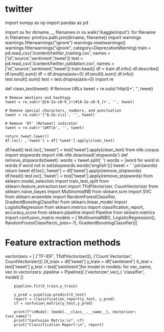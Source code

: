 # twitter

import numpy as np 
import pandas as pd

import os
for dirname, _, filenames in os.walk('/kaggle/input'):
    for filename in filenames:
        print(os.path.join(dirname, filename))
        import warnings
warnings.filterwarnings("ignore")
warnings.resetwarnings()
warnings.filterwarnings("ignore", category=DeprecationWarning)
train = pd.read_csv('/content/twitter_training.csv', names = ['id','source','sentiment','tweet'])
test = pd.read_csv('/content/twitter_validation.csv', names = ['id','source','sentiment','tweet'])
train.head()
df = train
df.info()
df.describe()
df.isnull().sum()
df = df.dropna(axis=0)
df.isnull().sum()
df.info()
test.isnull().sum()
test = test.dropna(axis=0)
import re

def clean_text(tweet):
    # Remove URLs
    tweet = re.sub(r'http\S+', '', tweet)
    
    # Remove mentions and hashtags
    tweet = re.sub(r'@[A-Za-z0-9_]+|#[A-Za-z0-9_]+', '', tweet)
    
    # Remove special characters, numbers, and punctuation
    tweet = re.sub(r'[^A-Za-z\s]', '', tweet)
    
    # Remove 'RT' (Retweet) indicator
    tweet = re.sub(r'\bRT\b', '', tweet)
    
    return tweet.lower()
    df.loc[: ,'tweet'] = df['tweet'].apply(clean_text)
df.head()
test.loc[:,'tweet'] = test['tweet'].apply(clean_text)
from nltk.corpus import stopwords
import nltk
nltk.download('stopwords')
def remove_stopwords(tweet):
    words = tweet.split(' ')
    words = [word for word in words if word not in set(stopwords.words('english'))]
    tweet = ' '.join(words)
    return tweet
    df.loc[:,'tweet'] = df['tweet'].apply(remove_stopwords)
df.head()
test.loc[:,'tweet'] = test['tweet'].apply(remove_stopwords)
from sklearn.model_selection import train_test_split
from sklearn.feature_extraction.text import TfidfVectorizer, CountVectorizer
from sklearn.naive_bayes import MultinomialNB
from sklearn.svm import SVC
from sklearn.ensemble import RandomForestClassifier, GradientBoostingClassifier
from sklearn.linear_model import LogisticRegression
from sklearn.metrics import classification_report, accuracy_score
from sklearn.pipeline import Pipeline
from sklearn.metrics import confusion_matrix
models = [
    MultinomialNB(), LogisticRegression(),
    RandomForestClassifier(n_jobs=-1),
    GradientBoostingClassifier()]

# Feature extraction methods
vectorizers = [ ('TF-IDF', TfidfVectorizer()),
    ('Count Vectorizer', CountVectorizer())
]X_train = df['tweet']
y_train = df['sentiment']
X_test = test['tweet']
y_test = test['sentiment']for model in models:
    for vec_name, vec in vectorizers:
        pipeline = Pipeline([
            ('vectorizer',vec),( 'classifier', model)
        ])
        
        pipeline.fit(X_train,y_train)
        
        y_pred = pipeline.predict(X_test)
        report = classification_report(y_test, y_pred)
        cf = confusion_matrix(y_test,y_pred)
        
        print(f"\nModel: {model.__class__.__name__}, Vectorizer: {vec_name}")
        print("Confusion Matrix:\n", cf)
        print("Classification Report:\n", report)
